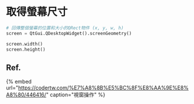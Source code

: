 # 取得螢幕尺寸

```python
# 回傳整個螢幕的位置和大小的QRect物件 (x, y, w, h)
screen = QtGui.QDesktopWidget().screenGeometry()

screen.width()
screen.height()
```

## Ref.

{% embed url="https://codertw.com/%E7%A8%8B%E5%BC%8F%E8%AA%9E%E8%A8%80/446416/" caption="視窗操作" %}





